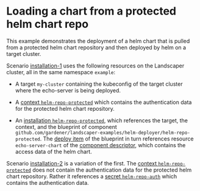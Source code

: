 # Loading a chart from a protected helm chart repo

This example demonstrates the deployment of a helm chart that is pulled from a protected helm chart repository
and then deployed by helm on a target cluster.

Scenario [installation-1](installation-1) uses the following resources on the Landscaper cluster, all in the same 
namespace `example`:

- A target `my-cluster` containing the kubeconfig of the target cluster where the echo-server is being deployed.

- A [context `helm-repo-protected`](context.yaml) which contains the authentication data for
  the protected helm chart repository.

- An [installation `helm-repo-protected`](installation.yaml), which references the target, the context, and the 
  blueprint of component `github.com/gardener/landscaper-examples/helm-deployer/helm-repo-protected`.
  The [deploy item](blueprint/deploy-execution.yaml) of the blueprint in turn references resource `echo-server-chart`
  of the [component descriptor](component-descriptor.yaml), which contains the access data of the helm chart.

Scenario [installation-2](installation-2) is a variation of the first. 
The [context `helm-repo-protected`](installation-2/context.yaml) does not contain the authentication data for the
protected helm chart repository. Rather it references a [secret `helm-repo-auth`](installation-2/secret.yaml) 
which contains the authentication data.
